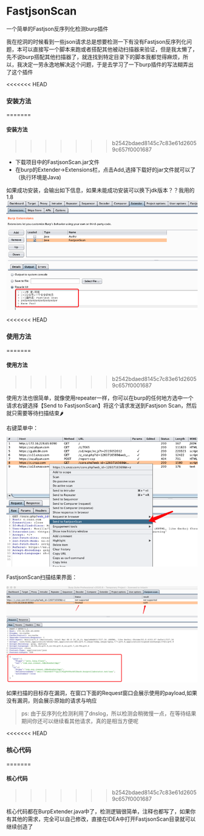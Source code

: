 # FastjsonScan

一个简单的Fastjson反序列化检测burp插件

我在挖洞的时候看到一些json请求总是想要检测一下有没有Fastjson反序列化问题，本可以直接写一个脚本来跑或者搭配其他被动扫描器来验证，但是我太懒了，先不说burp搭配其他扫描器了，就连找到特定目录下的脚本我都觉得麻烦，所以，我决定一劳永逸地解决这个问题，于是去学习了一下burp插件的写法糊弄出了这个插件


<<<<<<< HEAD
### 安装方法
=======
#### 安装方法
>>>>>>> b2542bdaed8145c7c83e61d26059c657f0001687

- 下载项目中的FastjsonScan.jar文件
- 在burp的Extender->Extensions栏，点击Add,选择下载好的jar文件就可以了（执行环境是Java)
  
如果成功安装，会输出如下信息，如果未能成功安装可以换下jdk版本？？我用的1.8
![](images/json.png)

<<<<<<< HEAD
### 使用方法
=======
#### 使用方法
>>>>>>> b2542bdaed8145c7c83e61d26059c657f0001687

使用方法也很简单，就像使用repeater一样，你可以在burp的任何地方选中一个请求右键选择【Send to FastjsonScan】将这个请求发送到Fastjson Scan，然后就只需要等待扫描结束🌶 

右键菜单中：

![](images/menu.png)

FastjsonScan扫描结果界面：

![](images/result.png)

如果扫描的目标存在漏洞，在窗口下面的Request窗口会展示使用的payload,如果没有漏洞，则会展示原始的请求与响应

> ps: 由于反序列化检测利用了dnslog，所以检测会稍微慢一点，在等待结果期间你还可以继续看其他请求，真的是相当方便呢

<<<<<<< HEAD
### 核心代码
=======
#### 核心代码
>>>>>>> b2542bdaed8145c7c83e61d26059c657f0001687

核心代码都在BurpExtender.java中了，检测逻辑很简单，注释也都写了，如果你有其他的需求，完全可以自己修改，直接在IDEA中打开FastjsonScan目录就可以继续创造了
